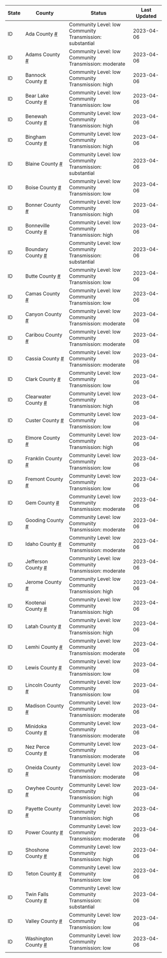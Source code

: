 State | County | Status | Last Updated
--- | --- | --- | --- 
ID | Ada County <a href="#ada_county">#</a> | <a name="ada_county"></a>Community Level: low<br/>Community Transmission: substantial | 2023-04-06
ID | Adams County <a href="#adams_county">#</a> | <a name="adams_county"></a>Community Level: low<br/>Community Transmission: moderate | 2023-04-06
ID | Bannock County <a href="#bannock_county">#</a> | <a name="bannock_county"></a>Community Level: low<br/>Community Transmission: high | 2023-04-06
ID | Bear Lake County <a href="#bear_lake_county">#</a> | <a name="bear_lake_county"></a>Community Level: low<br/>Community Transmission: low | 2023-04-06
ID | Benewah County <a href="#benewah_county">#</a> | <a name="benewah_county"></a>Community Level: low<br/>Community Transmission: high | 2023-04-06
ID | Bingham County <a href="#bingham_county">#</a> | <a name="bingham_county"></a>Community Level: low<br/>Community Transmission: high | 2023-04-06
ID | Blaine County <a href="#blaine_county">#</a> | <a name="blaine_county"></a>Community Level: low<br/>Community Transmission: substantial | 2023-04-06
ID | Boise County <a href="#boise_county">#</a> | <a name="boise_county"></a>Community Level: low<br/>Community Transmission: low | 2023-04-06
ID | Bonner County <a href="#bonner_county">#</a> | <a name="bonner_county"></a>Community Level: low<br/>Community Transmission: high | 2023-04-06
ID | Bonneville County <a href="#bonneville_county">#</a> | <a name="bonneville_county"></a>Community Level: low<br/>Community Transmission: high | 2023-04-06
ID | Boundary County <a href="#boundary_county">#</a> | <a name="boundary_county"></a>Community Level: low<br/>Community Transmission: substantial | 2023-04-06
ID | Butte County <a href="#butte_county">#</a> | <a name="butte_county"></a>Community Level: low<br/>Community Transmission: low | 2023-04-06
ID | Camas County <a href="#camas_county">#</a> | <a name="camas_county"></a>Community Level: low<br/>Community Transmission: low | 2023-04-06
ID | Canyon County <a href="#canyon_county">#</a> | <a name="canyon_county"></a>Community Level: low<br/>Community Transmission: moderate | 2023-04-06
ID | Caribou County <a href="#caribou_county">#</a> | <a name="caribou_county"></a>Community Level: low<br/>Community Transmission: moderate | 2023-04-06
ID | Cassia County <a href="#cassia_county">#</a> | <a name="cassia_county"></a>Community Level: low<br/>Community Transmission: moderate | 2023-04-06
ID | Clark County <a href="#clark_county">#</a> | <a name="clark_county"></a>Community Level: low<br/>Community Transmission: low | 2023-04-06
ID | Clearwater County <a href="#clearwater_county">#</a> | <a name="clearwater_county"></a>Community Level: low<br/>Community Transmission: high | 2023-04-06
ID | Custer County <a href="#custer_county">#</a> | <a name="custer_county"></a>Community Level: low<br/>Community Transmission: low | 2023-04-06
ID | Elmore County <a href="#elmore_county">#</a> | <a name="elmore_county"></a>Community Level: low<br/>Community Transmission: high | 2023-04-06
ID | Franklin County <a href="#franklin_county">#</a> | <a name="franklin_county"></a>Community Level: low<br/>Community Transmission: low | 2023-04-06
ID | Fremont County <a href="#fremont_county">#</a> | <a name="fremont_county"></a>Community Level: low<br/>Community Transmission: low | 2023-04-06
ID | Gem County <a href="#gem_county">#</a> | <a name="gem_county"></a>Community Level: low<br/>Community Transmission: moderate | 2023-04-06
ID | Gooding County <a href="#gooding_county">#</a> | <a name="gooding_county"></a>Community Level: low<br/>Community Transmission: moderate | 2023-04-06
ID | Idaho County <a href="#idaho_county">#</a> | <a name="idaho_county"></a>Community Level: low<br/>Community Transmission: moderate | 2023-04-06
ID | Jefferson County <a href="#jefferson_county">#</a> | <a name="jefferson_county"></a>Community Level: low<br/>Community Transmission: moderate | 2023-04-06
ID | Jerome County <a href="#jerome_county">#</a> | <a name="jerome_county"></a>Community Level: low<br/>Community Transmission: high | 2023-04-06
ID | Kootenai County <a href="#kootenai_county">#</a> | <a name="kootenai_county"></a>Community Level: low<br/>Community Transmission: high | 2023-04-06
ID | Latah County <a href="#latah_county">#</a> | <a name="latah_county"></a>Community Level: low<br/>Community Transmission: high | 2023-04-06
ID | Lemhi County <a href="#lemhi_county">#</a> | <a name="lemhi_county"></a>Community Level: low<br/>Community Transmission: moderate | 2023-04-06
ID | Lewis County <a href="#lewis_county">#</a> | <a name="lewis_county"></a>Community Level: low<br/>Community Transmission: low | 2023-04-06
ID | Lincoln County <a href="#lincoln_county">#</a> | <a name="lincoln_county"></a>Community Level: low<br/>Community Transmission: low | 2023-04-06
ID | Madison County <a href="#madison_county">#</a> | <a name="madison_county"></a>Community Level: low<br/>Community Transmission: moderate | 2023-04-06
ID | Minidoka County <a href="#minidoka_county">#</a> | <a name="minidoka_county"></a>Community Level: low<br/>Community Transmission: moderate | 2023-04-06
ID | Nez Perce County <a href="#nez_perce_county">#</a> | <a name="nez_perce_county"></a>Community Level: low<br/>Community Transmission: moderate | 2023-04-06
ID | Oneida County <a href="#oneida_county">#</a> | <a name="oneida_county"></a>Community Level: low<br/>Community Transmission: moderate | 2023-04-06
ID | Owyhee County <a href="#owyhee_county">#</a> | <a name="owyhee_county"></a>Community Level: low<br/>Community Transmission: high | 2023-04-06
ID | Payette County <a href="#payette_county">#</a> | <a name="payette_county"></a>Community Level: low<br/>Community Transmission: high | 2023-04-06
ID | Power County <a href="#power_county">#</a> | <a name="power_county"></a>Community Level: low<br/>Community Transmission: moderate | 2023-04-06
ID | Shoshone County <a href="#shoshone_county">#</a> | <a name="shoshone_county"></a>Community Level: low<br/>Community Transmission: high | 2023-04-06
ID | Teton County <a href="#teton_county">#</a> | <a name="teton_county"></a>Community Level: low<br/>Community Transmission: low | 2023-04-06
ID | Twin Falls County <a href="#twin_falls_county">#</a> | <a name="twin_falls_county"></a>Community Level: low<br/>Community Transmission: substantial | 2023-04-06
ID | Valley County <a href="#valley_county">#</a> | <a name="valley_county"></a>Community Level: low<br/>Community Transmission: low | 2023-04-06
ID | Washington County <a href="#washington_county">#</a> | <a name="washington_county"></a>Community Level: low<br/>Community Transmission: low | 2023-04-06
